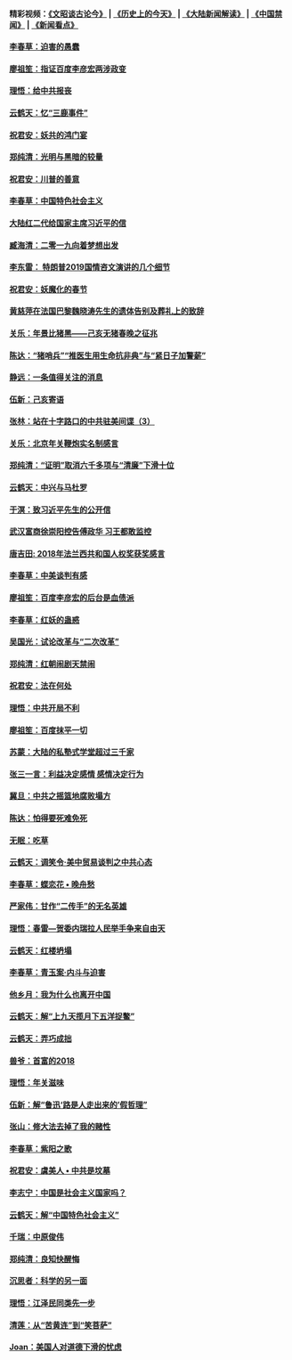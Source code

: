#### 精彩视频：[《文昭谈古论今》](http://45.76.195.252/wenzhao) | [《历史上的今天》](http://45.76.195.252/today-in-history) | [《大陆新闻解读》](http://45.76.195.252/ntdtv-comedy) | [《中国禁闻》](http://45.76.195.252/ntdtv-news) | [《新闻看点》](http://45.76.195.252/news-insight) 

 #### [李春草：迫害的愚蠢](../pages/nsc993/n11036601.md?t=02120631) 

#### [廖祖笙：指证百度李彦宏两涉政变](../pages/nsc993/n11036579.md?t=02120631) 

#### [理悟：给中共报丧](../pages/nsc993/n11036501.md?t=02120631) 

#### [云鹤天：忆“三鹿事件”](../pages/nsc993/n11036466.md?t=02120631) 

#### [祝君安：妖共的鸿门宴](../pages/nsc993/n11035387.md?t=02120631) 

#### [郑纯清：光明与黑暗的较量](../pages/nsc993/n11035337.md?t=02120631) 

#### [祝君安：川普的善意](../pages/nsc993/n11032077.md?t=02120631) 

#### [李春草：中国特色社会主义](../pages/nsc993/n11032132.md?t=02120631) 

#### [大陆红二代给国家主席习近平的信](../pages/nsc993/n11031995.md?t=02120631) 

#### [臧海清：二零一九向着梦想出发](../pages/nsc993/n11031959.md?t=02120631) 

#### [李东雷： 特朗普2019国情咨文演讲的几个细节](../pages/nsc993/n11031943.md?t=02120631) 

#### [祝君安：妖魔化的春节](../pages/nsc993/n11031747.md?t=02120631) 

#### [黄慈萍在法国巴黎魏晓涛先生的遗体告别及葬礼上的致辞](../pages/nsc993/n11031419.md?t=02120631) 

#### [关乐：年景比猪黑——己亥无猪春晚之征兆](../pages/nsc993/n11031494.md?t=02120631) 

#### [陈达：“猪哨兵”“推医生用生命抗非典”与“紧日子加警薪”](../pages/nsc993/n11027746.md?t=02120631) 

#### [静远：一条值得关注的消息](../pages/nsc993/n11024470.md?t=02120631) 

#### [伍新：己亥寄语](../pages/nsc993/n11024543.md?t=02120631) 

#### [张林：站在十字路口的中共驻美间谍（3）](../pages/nsc993/n11023043.md?t=02120631) 

#### [关乐：北京年关鞭炮实名制感言](../pages/nsc993/n11022630.md?t=02120631) 

#### [郑纯清：“证明”取消六千多项与“清廉”下滑十位](../pages/nsc993/n11022638.md?t=02120631) 

#### [云鹤天：中兴与马杜罗](../pages/nsc993/n11022620.md?t=02120631) 

#### [于溟：致习近平先生的公开信](../pages/nsc993/n11022593.md?t=02120631) 

#### [武汉富商徐崇阳控告傅政华 习王都敢监控](../pages/nsc993/n11022212.md?t=02120631) 

#### [唐吉田: 2018年法兰西共和国人权奖获奖感言](../pages/nsc993/n11021537.md?t=02120631) 

#### [李春草：中美谈判有感](../pages/nsc993/n11019776.md?t=02120631) 

#### [廖祖笙：百度李彦宏的后台是血债派](../pages/nsc993/n11019767.md?t=02120631) 

#### [李春草：红妖的蛊惑](../pages/nsc993/n11017095.md?t=02120631) 

#### [吴国光：试论改革与“二次改革”](../pages/nsc993/n11017055.md?t=02120631) 

#### [郑纯清：红朝闹剧天禁闹](../pages/nsc993/n11017030.md?t=02120631) 

#### [祝君安：法在何处](../pages/nsc993/n11017021.md?t=02120631) 

#### [理悟：中共开局不利](../pages/nsc993/n11016938.md?t=02120631) 

#### [廖祖笙：百度抹平一切](../pages/nsc993/n11014925.md?t=02120631) 

#### [苏蒙：大陆的私塾式学堂超过三千家](../pages/nsc993/n11014334.md?t=02120631) 

#### [张三一言：利益决定感情 感情决定行为](../pages/nsc993/n11012463.md?t=02120631) 

#### [冀旦：中共之摇篮地腐败塌方](../pages/nsc993/n11009533.md?t=02120631) 

#### [陈达：怕得要死难免死](../pages/nsc993/n11009520.md?t=02120631) 

#### [无眠：吃草](../pages/nsc993/n11007940.md?t=02120631) 

#### [云鹤天：调笑令‧美中贸易谈判之中共心态](../pages/nsc993/n11007670.md?t=02120631) 

#### [李春草：蝶恋花  •  晚舟愁](../pages/nsc993/n11006605.md?t=02120631) 

#### [严家伟：甘作“二传手”的无名英雄](../pages/nsc993/n11005340.md?t=02120631) 

#### [理悟：春雷—贺委内瑞拉人民举手争来自由天](../pages/nsc993/n11005334.md?t=02120631) 

#### [云鹤天：红楼坍塌](../pages/nsc993/n11005318.md?t=02120631) 

#### [李春草：青玉案·内斗与迫害](../pages/nsc993/n11005306.md?t=02120631) 

#### [他乡月：我为什么也离开中国](../pages/nsc993/n11003553.md?t=02120631) 

#### [云鹤天：解“上九天揽月下五洋捉鳖”](../pages/nsc993/n11000750.md?t=02120631) 

#### [云鹤天：弄巧成拙](../pages/nsc993/n11000722.md?t=02120631) 

#### [兽爷：首富的2018](../pages/nsc993/n11000693.md?t=02120631) 

#### [理悟：年关滋味](../pages/nsc993/n10998847.md?t=02120631) 

#### [伍新：解“鲁迅‘路是人走出来的’假哲理”](../pages/nsc993/n10998777.md?t=02120631) 

#### [张山：修大法去掉了我的赌性](../pages/nsc993/n10997702.md?t=02120631) 

#### [李春草：紫阳之歌](../pages/nsc993/n10997679.md?t=02120631) 

#### [祝君安：虞美人 • 中共是坟墓](../pages/nsc993/n10996090.md?t=02120631) 

#### [李志宁：中国是社会主义国家吗？](../pages/nsc993/n10996097.md?t=02120631) 

#### [云鹤天：解“中国特色社会主义”](../pages/nsc993/n10996043.md?t=02120631) 

#### [千瑞：中原俊伟](../pages/nsc993/n10995401.md?t=02120631) 

#### [郑纯清：良知快醒悔](../pages/nsc993/n10995385.md?t=02120631) 

#### [沉思者：科学的另一面](../pages/nsc993/n10996074.md?t=02120631) 

#### [理悟：江泽民同类先一步](../pages/nsc993/n10995378.md?t=02120631) 

#### [清莲：从“苦黄连”到“笑菩萨”](../pages/nsc993/n10995466.md?t=02120631) 

#### [Joan：美国人对道德下滑的忧虑](../pages/nsc993/n10995424.md?t=02120631) 

